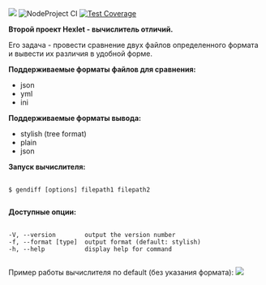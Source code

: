 <a href="https://codeclimate.com/github/Jorah-M/frontend-project-lvl2/maintainability"><img src="https://api.codeclimate.com/v1/badges/b2c278eac2d81d66aeb1/maintainability" /></a>
![NodeProject CI](https://github.com/Jorah-M/frontend-project-lvl2/workflows/NodeProject%20CI/badge.svg)
[![Test Coverage](https://api.codeclimate.com/v1/badges/b2c278eac2d81d66aeb1/test_coverage)](https://codeclimate.com/github/Jorah-M/frontend-project-lvl2/test_coverage)

<b>Второй проект Hexlet - вычислитель отличий.</b>

Его задача - провести сравнение двух файлов определенного формата и вывести их различия в удобной форме.

<b>Поддерживаемые форматы файлов для сравнения:</b>
 - json
 - yml
 - ini

<b>Поддерживаемые форматы вывода:</b>
 - stylish (tree format)
 - plain
 - json
 
<b>Запуск вычислителя:</b>

<pre>
  <code>
$ gendiff [options] filepath1 filepath2
  </code>
</pre>

<b>Доступные опции:</b>
<pre>
  <code>
-V, --version        output the version number
-f, --format [type]  output format (default: stylish)
-h, --help           display help for command
  </code>
</pre>

Пример работы вычислителя по default (без указания формата):
<a href="https://asciinema.org/a/336526" target="_blank"><img src="https://asciinema.org/a/336526.svg" /></a>

